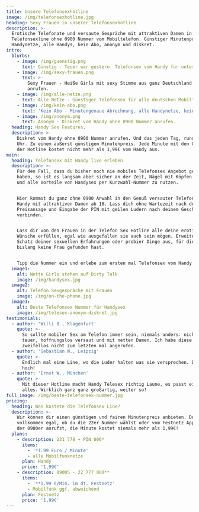 ```yaml
---
title: Unsere Telefonsexhotline
image: /img/telefonsexhotline.jpg
heading: Sexy Frauen in unserer Telefonsexhotline
description: >-
  Erotische Telefonate und versaute Gespräche mit attraktiven Damen in der
  Telefonsexline ohne 0900 Nummer vom Mobiltelefon. Günstiger Minutenpreis, alle
  Handynetze, alle Handys, kein Abo, anonym und diskret.
intro:
  blurbs:
    - image: /img/guenstig.png
      text: Günstig - Teuer war gestern. Telefonsex vom Handy für unter 2 Euro.
    - image: /img/sexy-frauen.png
      text: >-
        Sexy Frauen - Heiße Girls mit sexy Stimme aus ganz Deutschland live
        anrufen.
    - image: /img/alle-netze.png
      text: Alle Netze - Günstiger Telefonsex für alle deutschen Mobilfunknetze.
    - image: /img/kein-abo.png
      text: 'Kein Abo - Minutengenaue Abrechnung, alle Handynetze, kein Abo.'
    - image: /img/anonym.png
      text: Anonym - Diskret vom Handy ohne 0900 Nummer anrufen.
  heading: Handy Sex Features.
  description: >-
    Diskret vom Handy ohne 0900 Nummer anrufen. Und das jeden Tag, rund um die
    Uhr. Zu einem äußerst günstigem Minutenpreis. Jede Minute mit den Girls in
    der Hotline kostet nicht mehr als 1,99€ vom Handy aus.
main:
  heading: Telefonsex mit Handy live erleben
  description: >-
    Für den Fall, dass du bisher noch nie mobiles Telefonsex Angebot genutzt
    haben, so ist es langsam aber sicher an der Zeit, Nägel mit Köpfen zu machen
    und alle Vorteile von Handysex per Kurzwahl-Nummer zu nutzen.


    Hier kommst du ganz ohne 0900 Anwahl in den Genuß versauter Telefonerotik am
    Handy mit attraktiven Damen ab 18. Lass dich ohne Wartezeit nach der
    Preisansage und Eingabe der PIN mit geilen Ludern nach deinem Geschmack
    verbinden.


    Lass dir von den Frauen in der Telefon Sex Hotline alle deine erotischen
    Wünsche erfüllen, egal wie ausgefallen sie auch sein mögen. Erweitere den
    Schatz deiner sexuellen Erfahrungen oder probier Dinge aus, für die du
    bislang keine Frau gefunden hast.


    Tipp die Nummer ein und erlebe zum ersten mal Telefonsex vom Handy.
  image1:
    alt: Nette Girls stehen auf Dirty Talk
    image: /img/handysex.jpg
  image2:
    alt: Telefon Sexgespräche mit Frauen
    image: /img/on-the-phone.jpg
  image3:
    alt: Beste Telefonsex Nummer für Handysex
    image: /img/telesex-anonym-diskret.jpg
testimonials:
  - author: 'Willi B., Klagenfurt'
    quote: >-
      So sollte mobiler Sex am Telefon immer sein, niemals anders: nicht zu
      teuer, hoffnungslos versaut und mit netten Damen. Ich habe diese Hotline
      zweifellos nicht zum letzten mal angerufen.
  - author: 'Sebastian W., Leipzig'
    quote: >-
      Endlich mal eine Line, wo die Luder halten was sie versprechen. Daumen
      hoch!
  - author: 'Ernst W., München'
    quote: >-
      Mit dieser Hotline macht Handy Telesex richtig Laune, es passt einfach
      alles. Wirklich ganz ganz großartig, weiter so!
full_image: /img/beste-telefonsex-nummer.jpg
pricing:
  heading: Was kostete die Telefonsex Line?
  description: >-
    Wir können dir einen günstigen und fairen Minutenpreis anbieten. Denn
    vollkommen egal, ob du die 22er Nummer wählst oder vom Festnetz Apparat auf
    der 0900er anrufst, die Minute kostet niemals mehr als 1,99€!
  plans:
    - description: 221 778 + PIN 006*
      items:
        - '*1.99 Euro / Minute'
        - alle Mobilfunknetze
      plan: Handy
      price: '1,99€'
    - description: 09005 - 22 777 000**
      items:
        - '**1.99 €/Min. im dt. Festnetz'
        - Mobilfunk ggf. abweichend
      plan: Festnetz
      price: '1,99€'
---
```


